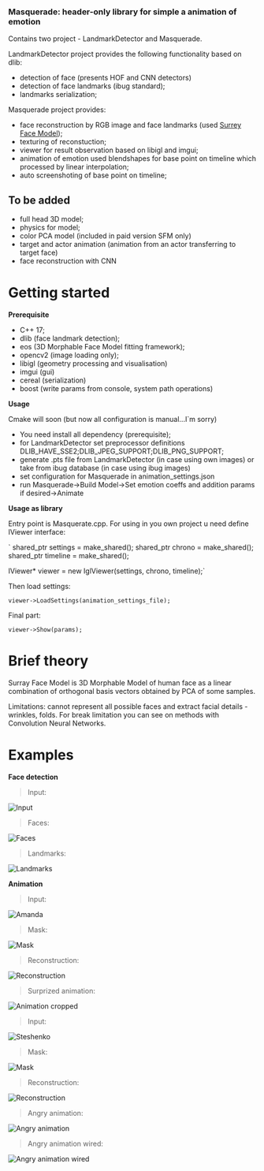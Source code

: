 ### Masquerade: header-only library for simple a animation of emotion

Contains two project - LandmarkDetector and Masquerade.

LandmarkDetector project provides the following functionality based on dlib:
- detection of face (presents HOF and CNN detectors)
- detection of face landmarks (ibug standard);
- landmarks serialization;

Masquerade project provides:
- face reconstruction by RGB image and face landmarks (used [Surrey Face Model](http://https://www.cvssp.org/faceweb/3dmm/facemodel/ "Surrey Face Model"));
- texturing of reconstuction;
- viewer for result observation based on libigl and imgui;
- animation of emotion used blendshapes for base point on timeline which processed by linear interpolation;
- auto screenshoting of base point on timeline;

## To be added
- full head 3D model;
- physics for model;
- color PCA model (included in paid version SFM only)
- target and actor animation (animation from an actor transferring to target face)
- face reconstruction with CNN

# Getting started
**Prerequisite**
- C++ 17;
- dlib (face landmark detection);
- eos (3D Morphable Face Model fitting framework);
- opencv2 (image loading only);
- libigl (geometry processing and visualisation)
- imgui (gui)
- cereal (serialization)
- boost (write params from console, system path operations)

**Usage**

Cmake will soon (but now all configuration is manual...I`m sorry)
- You need install all dependency (prerequisite);
- for LandmarkDetector set preprocessor definitions DLIB_HAVE_SSE2;DLIB_JPEG_SUPPORT;DLIB_PNG_SUPPORT;
- generate .pts file from LandmarkDetector (in case using own images) or take from ibug database (in case using ibug images)
- set configuration for Masquerade in animation_settings.json
- run Masquerade->Build Model->Set emotion coeffs and addition params if desired->Animate

**Usage as library**

Entry point is Masquerate.cpp. For using in you own project u need define IViewer interface:

`
shared_ptr<Settings> settings = make_shared<Settings>();
shared_ptr<IChrono> chrono = make_shared<Chrono>();
shared_ptr<Timeline> timeline = make_shared<Timeline>();
  
IViewer* viewer = new IglViewer(settings, chrono, timeline);`
  
Then load settings:

`viewer->LoadSettings(animation_settings_file);`

Final part:

`viewer->Show(params);`

# Brief theory
Surray Face Model is 3D Morphable Model of human face as a linear combination of orthogonal basis vectors obtained by PCA of some samples.

Limitations: cannot represent all possible faces and extract facial details - wrinkles, folds. For break limitation you can see on methods with Convolution Neural Networks. 

# Examples
**Face detection**

>Input:

![Input](https://github.com/CorvoOrc/Masquerade/blob/master/images/IntelSummer.jpg)

>Faces:

![Faces](https://github.com/CorvoOrc/Masquerade/blob/master/images/intelFaces.png "Faces")

>Landmarks:

![Landmarks](https://github.com/CorvoOrc/Masquerade/blob/master/images/intelContours.png "Contours")

**Animation**

>Input:

![Amanda](https://github.com/CorvoOrc/Masquerade/blob/master/images/image_0010.png "Amanda")

>Mask:

![Mask](https://github.com/CorvoOrc/Masquerade/blob/master/images/image_0010Mask.png "Mask")

>Reconstruction:

![Reconstruction](https://github.com/CorvoOrc/Masquerade/blob/master/images/amanda_full.png "Reconstruction")

>Surprized animation:

![Animation cropped](https://github.com/CorvoOrc/Masquerade/blob/master/images/amanda_combined.png "Animation cropped")

>Input:

![Steshenko](https://github.com/CorvoOrc/Masquerade/blob/master/images/steshFace.png "Steshenko")

>Mask:

![Mask](https://github.com/CorvoOrc/Masquerade/blob/master/images/steshMask.png "Mask")

>Reconstruction:

![Reconstruction](https://github.com/CorvoOrc/Masquerade/blob/master/images/editor_common.png "Reconstruction")

>Angry animation:

![Angry animation](https://github.com/CorvoOrc/Masquerade/blob/master/images/corvo_combined.png "Angry animation")

>Angry animation wired:

![Angry animation wired](https://github.com/CorvoOrc/Masquerade/blob/master/images/corvo_combined_wired.png "Angry animation wired")
